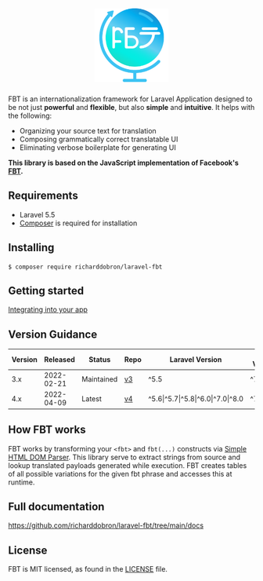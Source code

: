 <h1 align="center">
  <img src="icon.png" height="150" width="150" alt="FBT"/>
</h1>

FBT is an internationalization framework for Laravel Application designed to be not just **powerful** and **flexible**, but also **simple** and **intuitive**.  It helps with the following:
* Organizing your source text for translation
* Composing grammatically correct translatable UI
* Eliminating verbose boilerplate for generating UI

**This library is based on the JavaScript implementation of Facebook's [FBT][link-facebook-fbt].**

## Requirements
* Laravel 5.5
* [Composer](https://getcomposer.org) is required for installation

## Installing

```shell
$ composer require richarddobron/laravel-fbt
```

## Getting started

[Integrating into your app](docs/getting_started.md)

## Version Guidance

| Version | Released   | Status     | Repo             | Laravel Version                    | PHP Version |
|---------|------------|------------|------------------|------------------------------------|-------------|
| 3.x     | 2022-02-21 | Maintained | [v3][fbt-3-repo] | ^5.5                               | ^7.0        |
| 4.x     | 2022-04-09 | Latest     | [v4][fbt-4-repo] | ^5.6\|^5.7\|^5.8\|^6.0\|^7.0\|^8.0 | ^7.2\|^8.0  |

## How FBT works
FBT works by transforming your `<fbt>` and `fbt(...)` constructs via
[Simple HTML DOM Parser][simplehtmldom].  This library serve to extract strings from source and
lookup translated payloads generated while execution.  FBT creates tables
of all possible variations for the given fbt phrase and accesses this
at runtime.

## Full documentation
https://github.com/richarddobron/laravel-fbt/tree/main/docs

## License
FBT is MIT licensed, as found in the [LICENSE](LICENSE) file.

[fbt-3-repo]: https://github.com/richarddobron/laravel-fbt/tree/3.x
[fbt-4-repo]: https://github.com/richarddobron/laravel-fbt
[link-facebook-fbt]: https://github.com/facebook/fbt
[simplehtmldom]: https://sourceforge.net/projects/simplehtmldom/files/simplehtmldom/1.9.1/
